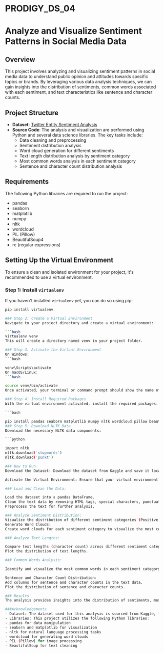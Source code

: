 # PRODIGY_DS_04
# Analyze and Visualize Sentiment Patterns in Social Media Data

## Overview

This project involves analyzing and visualizing sentiment patterns in social media data to understand public opinion and attitudes towards specific topics or brands. By leveraging various data analysis techniques, we can gain insights into the distribution of sentiments, common words associated with each sentiment, and text characteristics like sentence and character counts.

## Project Structure

- **Dataset**: [Twitter Entity Sentiment Analysis](https://www.kaggle.com/datasets/jp797498e/twitter-entity-sentiment-analysis)
- **Source Code**: The analysis and visualization are performed using Python and several data science libraries. The key tasks include:
  - Data cleaning and preprocessing
  - Sentiment distribution analysis
  - Word cloud generation for different sentiments
  - Text length distribution analysis by sentiment category
  - Most common words analysis in each sentiment category
  - Sentence and character count distribution analysis

## Requirements

The following Python libraries are required to run the project:

- pandas
- seaborn
- matplotlib
- numpy
- nltk
- wordcloud
- PIL (Pillow)
- BeautifulSoup4
- re (regular expressions)

## Setting Up the Virtual Environment

To ensure a clean and isolated environment for your project, it's recommended to use a virtual environment.

### Step 1: Install `virtualenv`
If you haven't installed `virtualenv` yet, you can do so using pip:

```bash
pip install virtualenv

### Step 2: Create a Virtual Environment
Navigate to your project directory and create a virtual environment:

```bash
virtualenv venv
This will create a directory named venv in your project folder.

### Step 3: Activate the Virtual Environment
On Windows:
```bash

venv\Scripts\activate
On macOS/Linux:
```bash

source venv/bin/activate
Once activated, your terminal or command prompt should show the name of the virtual environment (e.g., (venv)).

### Step 4: Install Required Packages
With the virtual environment activated, install the required packages:

```bash

pip install pandas seaborn matplotlib numpy nltk wordcloud pillow beautifulsoup4
### Step 5: Download NLTK Data
Download the necessary NLTK data components:

```python

import nltk
nltk.download('stopwords')
nltk.download('punkt')

### How to Run
Download the Dataset: Download the dataset from Kaggle and save it locally.

Activate the Virtual Environment: Ensure that your virtual environment is activated using the instructions in the previous section.

### Load and Clean the Data:

Load the dataset into a pandas DataFrame.
Clean the text data by removing HTML tags, special characters, punctuation, and stop words.
Preprocess the text for further analysis.

### Analyze Sentiment Distribution:
Visualize the distribution of different sentiment categories (Positive, Negative, Neutral, Irrelevant).
Generate Word Clouds:
Create word clouds for each sentiment category to visualize the most common words.

### Analyze Text Lengths:

Compare text lengths (character count) across different sentiment categories.
Plot the distribution of text lengths.

### Common Words Analysis:

Identify and visualize the most common words in each sentiment category.

Sentence and Character Count Distribution:
Add columns for sentence and character counts in the text data.
Plot the distribution of sentence and character counts.

### Results
The analysis provides insights into the distribution of sentiments, most frequently used words, and the characteristics of text data associated with each sentiment category. Word clouds visually highlight the dominant words, while the histograms and bar plots help to understand the text lengths and word frequencies.

###Acknowledgements
- Dataset: The dataset used for this analysis is sourced from Kaggle, titled Twitter Entity Sentiment Analysis.
- Libraries: This project utilizes the following Python libraries:
- pandas for data manipulation
- seaborn and matplotlib for visualization
- nltk for natural language processing tasks
- wordcloud for generating word clouds
- PIL (Pillow) for image processing
- BeautifulSoup for text cleaning
